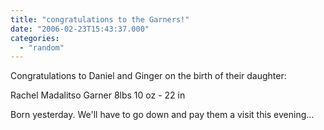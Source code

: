 ```yaml
---
title: "congratulations to the Garners!"
date: "2006-02-23T15:43:37.000"
categories: 
  - "random"
---
```


Congratulations to Daniel and Ginger on the birth of their daughter:

Rachel Madalitso Garner 8lbs 10 oz - 22 in

Born yesterday. We'll have to go down and pay them a visit this evening...
